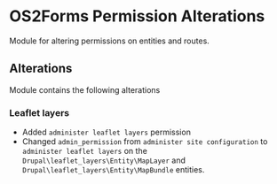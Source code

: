 # OS2Forms Permission Alterations

Module for altering permissions on entities and routes.

## Alterations

Module contains the following alterations

### Leaflet layers

* Added `administer leaflet layers` permission
* Changed `admin_permission` from `administer site configuration` to
`administer leaflet layers` on the `Drupal\leaflet_layers\Entity\MapLayer`
and `Drupal\leaflet_layers\Entity\MapBundle` entities.
